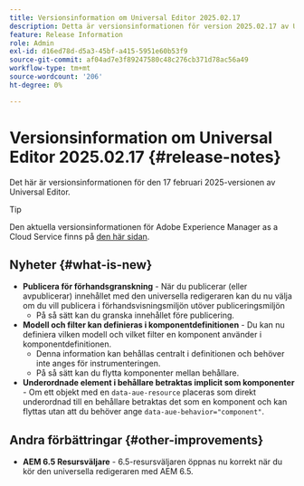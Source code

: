 ```yaml
---
title: Versionsinformation om Universal Editor 2025.02.17
description: Detta är versionsinformationen för version 2025.02.17 av Universal Editor.
feature: Release Information
role: Admin
exl-id: d16ed78d-d5a3-45bf-a415-5951e60b53f9
source-git-commit: af04ad7e3f89247580c48c276cb371d78ac56a49
workflow-type: tm+mt
source-wordcount: '206'
ht-degree: 0%

---
```



# Versionsinformation om Universal Editor 2025.02.17 {#release-notes}

Det här är versionsinformationen för den 17 februari 2025-versionen av Universal Editor.

>[!TIP]
>
>Den aktuella versionsinformationen för Adobe Experience Manager as a Cloud Service finns på [den här sidan](/help/release-notes/release-notes-cloud/release-notes-current.md).

## Nyheter {#what-is-new}

* **Publicera för förhandsgranskning** - När du publicerar (eller avpublicerar) innehållet med den universella redigeraren kan du nu välja om du vill publicera i förhandsvisningsmiljön utöver publiceringsmiljön
   * På så sätt kan du granska innehållet före publicering.
* **Modell och filter kan definieras i komponentdefinitionen** - Du kan nu definiera vilken modell och vilket filter en komponent använder i komponentdefinitionen.
   * Denna information kan behållas centralt i definitionen och behöver inte anges för instrumenteringen.
   * På så sätt kan du flytta komponenter mellan behållare.
* **Underordnade element i behållare betraktas implicit som komponenter** - Om ett objekt med en `data-aue-resource` placeras som direkt underordnad till en behållare betraktas det som en komponent och kan flyttas utan att du behöver ange `data-aue-behavior="component"`.

## Andra förbättringar {#other-improvements}

* **AEM 6.5 Resursväljare** - 6.5-resursväljaren öppnas nu korrekt när du kör den universella redigeraren med AEM 6.5.


